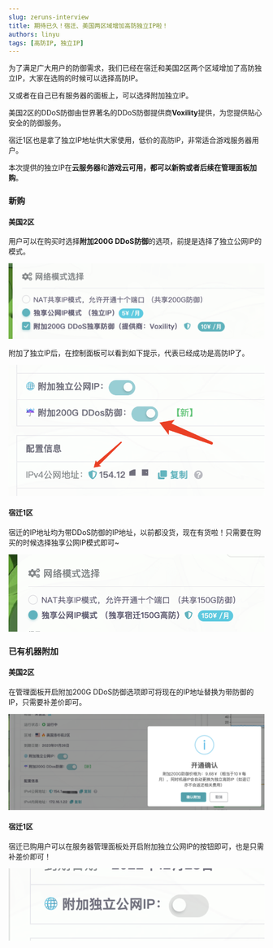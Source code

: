```yaml
---
slug: zeruns-interview
title: 期待已久！宿迁、美国两区域增加高防独立IP啦！
authors: linyu
tags: [高防IP, 独立IP]
---
```


为了满足广大用户的防御需求，我们已经在宿迁和美国2区两个区域增加了高防独立IP，大家在选购的时候可以选择高防IP。

又或者在自己已有服务器的面板上，可以选择附加独立IP。
<!--truncate-->

美国2区的DDoS防御由世界著名的DDoS防御提供商**Voxility**提供，为您提供贴心安全的防御服务。

宿迁1区也是拿了独立IP地址供大家使用，低价的高防IP，非常适合游戏服务器用户。

本次提供的独立IP在**云服务器**和**游戏云可用，都可以新购或者后续在管理面板加购**。

### 新购

#### 美国2区

用户可以在购买时选择**附加200G DDoS防御**的选项，前提是选择了独立公网IP的模式。

![image-20221227141555063@50](./assets/image-20221227141555063.png)

附加了独立IP后，在控制面板可以看到如下提示，代表已经成功是高防IP了。

![image-20221227142225645@50](./assets/image-20221227142225645.png)

#### 宿迁1区

宿迁的IP地址均为带DDoS防御的IP地址，以前都没货，现在有货啦！只需要在购买的时候选择独享公网IP模式即可~

![image-20221227153610069](./assets/image-20221227153610069.png)



### 已有机器附加

#### 美国2区

在管理面板开启附加200G DDoS防御选项即可将现在的IP地址替换为带防御的IP，只需要补差价即可。

![image-20221227142334767@50](./assets/image-20221227142334767.png)



#### 宿迁1区

宿迁已购用户可以在服务器管理面板处开启附加独立公网IP的按钮即可，也是只需补差价即可！

![image-20221227153856655@50](./assets/image-20221227153856655.png)

